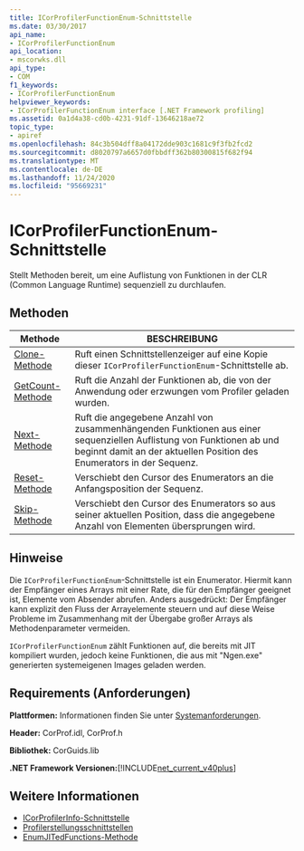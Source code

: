 ```yaml
---
title: ICorProfilerFunctionEnum-Schnittstelle
ms.date: 03/30/2017
api_name:
- ICorProfilerFunctionEnum
api_location:
- mscorwks.dll
api_type:
- COM
f1_keywords:
- ICorProfilerFunctionEnum
helpviewer_keywords:
- ICorProfilerFunctionEnum interface [.NET Framework profiling]
ms.assetid: 0a1d4a38-cd0b-4231-91df-13646218ae72
topic_type:
- apiref
ms.openlocfilehash: 84c3b504dff8a04172dde903c1681c9f3fb2fcd2
ms.sourcegitcommit: d8020797a6657d0fbbdff362b80300815f682f94
ms.translationtype: MT
ms.contentlocale: de-DE
ms.lasthandoff: 11/24/2020
ms.locfileid: "95669231"
---
```

# <a name="icorprofilerfunctionenum-interface"></a>ICorProfilerFunctionEnum-Schnittstelle

Stellt Methoden bereit, um eine Auflistung von Funktionen in der CLR (Common Language Runtime) sequenziell zu durchlaufen.  
  
## <a name="methods"></a>Methoden  
  
|Methode|BESCHREIBUNG|  
|------------|-----------------|  
|[Clone-Methode](icorprofilerfunctionenum-clone-method.md)|Ruft einen Schnittstellenzeiger auf eine Kopie dieser `ICorProfilerFunctionEnum`-Schnittstelle ab.|  
|[GetCount-Methode](icorprofilerfunctionenum-getcount-method.md)|Ruft die Anzahl der Funktionen ab, die von der Anwendung oder erzwungen vom Profiler geladen wurden.|  
|[Next-Methode](icorprofilerfunctionenum-next-method.md)|Ruft die angegebene Anzahl von zusammenhängenden Funktionen aus einer sequenziellen Auflistung von Funktionen ab und beginnt damit an der aktuellen Position des Enumerators in der Sequenz.|  
|[Reset-Methode](icorprofilerfunctionenum-reset-method.md)|Verschiebt den Cursor des Enumerators an die Anfangsposition der Sequenz.|  
|[Skip-Methode](icorprofilerfunctionenum-skip-method.md)|Verschiebt den Cursor des Enumerators so aus seiner aktuellen Position, dass die angegebene Anzahl von Elementen übersprungen wird.|  
  
## <a name="remarks"></a>Hinweise  

 Die `ICorProfilerFunctionEnum`-Schnittstelle ist ein Enumerator. Hiermit kann der Empfänger eines Arrays mit einer Rate, die für den Empfänger geeignet ist, Elemente vom Absender abrufen. Anders ausgedrückt: Der Empfänger kann explizit den Fluss der Arrayelemente steuern und auf diese Weise Probleme im Zusammenhang mit der Übergabe großer Arrays als Methodenparameter vermeiden.  
  
 `ICorProfilerFunctionEnum` zählt Funktionen auf, die bereits mit JIT kompiliert wurden, jedoch keine Funktionen, die aus mit "Ngen.exe" generierten systemeigenen Images geladen werden.  
  
## <a name="requirements"></a>Requirements (Anforderungen)  

 **Plattformen:** Informationen finden Sie unter [Systemanforderungen](../../get-started/system-requirements.md).  
  
 **Header:** CorProf.idl, CorProf.h  
  
 **Bibliothek:** CorGuids.lib  
  
 **.NET Framework Versionen:**[!INCLUDE[net_current_v40plus](../../../../includes/net-current-v40plus-md.md)]  
  
## <a name="see-also"></a>Weitere Informationen

- [ICorProfilerInfo-Schnittstelle](icorprofilerinfo-interface.md)
- [Profilerstellungsschnittstellen](profiling-interfaces.md)
- [EnumJITedFunctions-Methode](icorprofilerinfo3-enumjitedfunctions-method.md)
